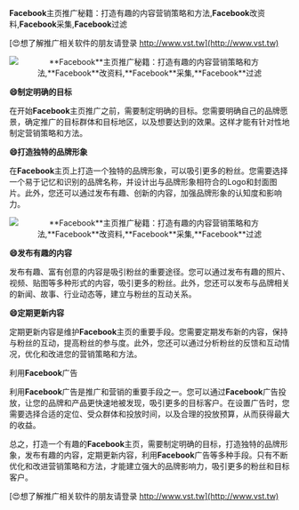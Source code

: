 **Facebook**主页推广秘籍：打造有趣的内容营销策略和方法,**Facebook**改资料,**Facebook**采集,**Facebook**过滤

[😍想了解推广相关软件的朋友请登录 http://www.vst.tw](http://www.vst.tw)

 <center><img src="https://vst.tw/MP4/tuiguang/png/3.png" alt="**Facebook**主页推广秘籍：打造有趣的内容营销策略和方法,**Facebook**改资料,**Facebook**采集,**Facebook**过滤"></center>

**😄制定明确的目标**

在开始**Facebook**主页推广之前，需要制定明确的目标。您需要明确自己的品牌愿景，确定推广的目标群体和目标地区，以及想要达到的效果。这样才能有针对性地制定营销策略和方法。

**😄打造独特的品牌形象**

在**Facebook**主页上打造一个独特的品牌形象，可以吸引更多的粉丝。您需要选择一个易于记忆和识别的品牌名称，并设计出与品牌形象相符合的Logo和封面图片。此外，您还可以通过发布有趣、创新的内容，加强品牌形象的认知度和影响力。

 <center><img src="https://vst.tw/MP4/tuiguang/png/3.png" alt="**Facebook**主页推广秘籍：打造有趣的内容营销策略和方法,**Facebook**改资料,**Facebook**采集,**Facebook**过滤"></center>

**😄发布有趣的内容**

发布有趣、富有创意的内容是吸引粉丝的重要途径。您可以通过发布有趣的照片、视频、贴图等多种形式的内容，吸引更多的粉丝。此外，您还可以发布与品牌相关的新闻、故事、行业动态等，建立与粉丝的互动关系。

**😄定期更新内容**

定期更新内容是维护**Facebook**主页的重要手段。您需要定期发布新的内容，保持与粉丝的互动，提高粉丝的参与度。此外，您还可以通过分析粉丝的反馈和互动情况，优化和改进您的营销策略和方法。

利用**Facebook**广告

利用**Facebook**广告是推广和营销的重要手段之一。您可以通过**Facebook**广告投放，让您的品牌和产品更快速地被发现，吸引更多的目标客户。在设置广告时，您需要选择合适的定位、受众群体和投放时间，以及合理的投放预算，从而获得最大的收益。

总之，打造一个有趣的**Facebook**主页，需要制定明确的目标，打造独特的品牌形象，发布有趣的内容，定期更新内容，利用**Facebook**广告等多种手段。只有不断优化和改进营销策略和方法，才能建立强大的品牌影响力，吸引更多的粉丝和目标客户。

[😍想了解推广相关软件的朋友请登录 http://www.vst.tw](http://www.vst.tw)



